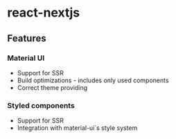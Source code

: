 # react-nextjs

## Features

### Material UI

- Support for SSR
- Build optimizations - includes only used components
- Correct theme providing

### Styled components

- Support for SSR
- Integration with material-ui`s style system
